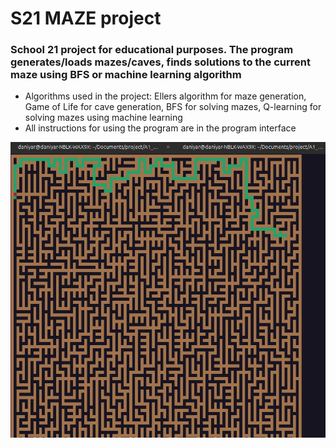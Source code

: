 # S21 MAZE project
### School 21 project for educational purposes. The program generates/loads mazes/caves, finds solutions to the current maze using BFS or machine learning algorithm
* Algorithms used in the project: Ellers algorithm for maze generation, Game of Life for cave generation, BFS for solving mazes, Q-learning for solving mazes using machine learning
* All instructions for using the program are in the program interface
  
![](./screen.png)

